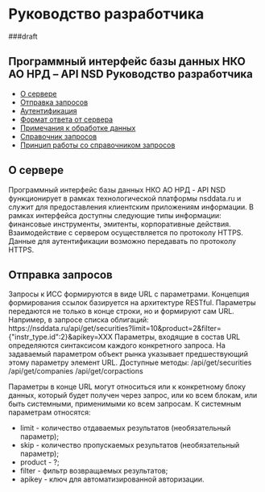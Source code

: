 # Руководство разработчика 
###draft
<h2>Программный интерфейс базы данных НКО АО НРД – API NSD
Руководство разработчика</h2>
<ul class="menu">
  <li><a href="#part1">О сервере</a></li>
  <li><a href="#part2">Отправка запросов</a></li>
  <li><a href="#part3">Аутентификация</a></li>
  <li><a href="#part4">Формат ответа от сервера</a></li>
  <li><a href="#part5">Примечания к обработке данных</a></li>
  <li><a href="#part6">Справочник запросов</a></li>
  <li><a href="#part7">Принцип работы со справочником запросов</a></li>
</ul>

<h2 id="part1">О сервере</h2>
Программный интерфейс базы данных НКО АО НРД - API NSD функционирует в рамках технологической платформы nsddata.ru и служит для предоставления клиентским приложениям информации. 
В рамках интерфейса доступны следующие типы информации: финансовые инструменты, эмитенты, корпоративные действия.
Взаимодействие с сервером осуществляется по протоколу HTTPS. Данные для аутентификации возможно передавать по протоколу HTTPS.

<h2 id="part3">Отправка запросов</h2>
Запросы к ИСС формируются в виде URL с параметрами. Концепция формирования ссылок базируется на архитектуре RESTful. Параметры передаются не только в конце строки, но и формируют сам URL.
Например, в запросе списка облигаций:
https://nsddata.ru/api/get/securities?limit=10&product=2&filter={"instr_type.id":2}&apikey=XXX
Параметры, входящие в состав URL определяются синтаксисом каждого конкретного запроса. На задаваемый параметром объект рынка указывает предшествующий этому параметру элемент URL. Доступные методы:
/api/get/securities
/api/get/companies
/api/get/corpactions

Параметры в конце URL могут относиться или к конкретному блоку данных, который будет получен через запрос, или ко всем блокам, или быть системными, применимыми ко всем запросам.
К системным параметрам относятся:
<ul>
  <li>limit - количество отдаваемых результатов (необязательный параметр);</li>
  <li>skip - количество пропускаемых результатов (необязательный параметр);</li>
  <li>product - ?;</li>
  <li>filter - фильтр возвращаемых результатов;</li>
  <li>apikey - ключ для автоматизированной авторизации.</li>
</ul>
